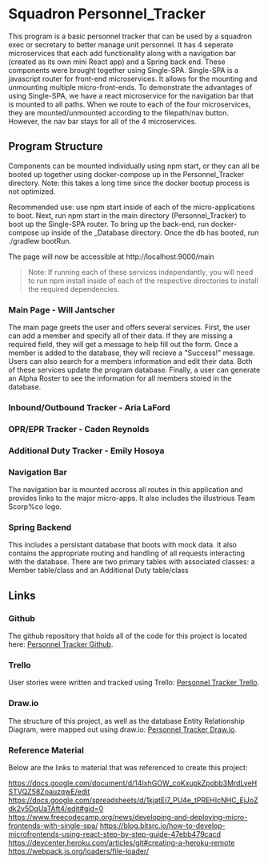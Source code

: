 # Squadron Personnel_Tracker
This program is a basic personnel tracker that can be used by a squadron exec or secretary to better manage unit personnel. It has 4 seperate microservices that each add functionality along with a navigation bar (created as its own mini React app) and a Spring back end. These components were brought together using Single-SPA. Single-SPA is a javascript router for front-end microservices. It allows for the mounting and unmounting multiple micro-front-ends. To demonstrate the advantages of using Single-SPA, we have a react microservice for the navigation bar that is mounted to all paths. When we route to each of the four microservices, they are mounted/unmounted according to the filepath/nav button. However, the nav bar stays for all of the 4 microservices. 

## Program Structure
Components can be mounted individually using npm start, or they can all be booted up together using docker-compose up in the Personnel_Tracker directory. Note: this takes a long time since the docker bootup process is not optimized.

Recommended use: use npm start inside of each of the micro-applications to boot. Next, run npm start in the main directory (Personnel_Tracker) to boot up the Single-SPA router. To bring up the back-end, run docker-compose up inside of the _Database directory. Once the db has booted, run ./gradlew bootRun. 

The page will now be accessible at http://localhost:9000/main

> Note: If running each of these services independantly, you will need to run npm install inside of each of the respective directories to install the required dependencies.

### Main Page - Will Jantscher
The main page greets the user and offers several services. First, the user can add a member and specify all of their data. If they are missing a required field, they will get a message to help fill out the form. Once a member is added to the database, they will recieve a "Success!" message. Users can also search for a members information and edit their data. Both of these services update the program database. Finally, a user can generate an Alpha Roster to see the information for all members stored in the database.

### Inbound/Outbound Tracker - Aria LaFord


### OPR/EPR Tracker - Caden Reynolds


### Additional Duty Tracker - Emily Hosoya


### Navigation Bar
The navigation bar is mounted accross all routes in this application and provides links to the major micro-apps. It also includes the illustrious Team Scorp%co logo.

### Spring Backend
This includes a persistant database that boots with mock data. It also contains the appropriate routing and handling of all requests interacting with the database. There are two primary tables with associated classes: a Member table/class and an Additional Duty table/class

### 

## Links

### Github
The github repository that holds all of the code for this project is located here: [Personnel Tracker Github](https://github.com/willjantscher/Personnel_Tracker).

### Trello
User stories were written and tracked using Trello: [Personnel Tracker Trello](https://trello.com/b/jq9sAJrF/kanban-template).

### Draw.io
The structure of this project, as well as the database Entity Relationship Diagram, were mapped out using draw.io: [Personnel Tracker Draw.io](https://app.diagrams.net/#G1SoA0oDOcl7YvjJj9s4STxNKjDo51wB9l).

### Reference Material
Below are the links to material that was referenced to create this project:

https://docs.google.com/document/d/14IxhGOW_coKxupkZpobb3MrdLyeHSTVQZ58ZoauzqwE/edit
https://docs.google.com/spreadsheets/d/1kjatEi7_PU4e_tPREHIcNHC_EjJoZdk2y5DqUaTAft4/edit#gid=0
https://www.freecodecamp.org/news/developing-and-deploying-micro-frontends-with-single-spa/
https://blog.bitsrc.io/how-to-develop-microfrontends-using-react-step-by-step-guide-47ebb479cacd
https://devcenter.heroku.com/articles/git#creating-a-heroku-remote
https://webpack.js.org/loaders/file-loader/



